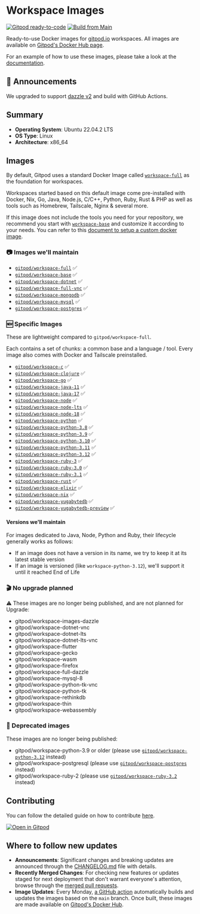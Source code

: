 # Workspace Images

[![Gitpod ready-to-code](https://img.shields.io/badge/Gitpod-ready--to--code-908a85?logo=gitpod)](https://gitpod.io/#https://github.com/gitpod-io/workspace-images)
[![Build from Main](https://github.com/gitpod-io/workspace-images/actions/workflows/push-main.yml/badge.svg)](https://github.com/gitpod-io/workspace-images/actions/workflows/push-main.yml)

Ready-to-use Docker images for [gitpod.io](https://www.gitpod.io) workspaces.
All images are available on [Gitpod's Docker Hub page](https://hub.docker.com/u/gitpod).

For an example of how to use these images, please take a look at the [documentation](https://www.gitpod.io/docs/configure/workspaces/workspace-image#configure-a-public-docker-image).

## 📢 Announcements

We upgraded to support [dazzle v2](https://github.com/gitpod-io/dazzle) and build with GitHub Actions.

## Summary

- **Operating System**: Ubuntu 22.04.2 LTS
- **OS Type**: Linux
- **Architecture**: x86_64

## Images

By default, Gitpod uses a standard Docker Image called
[`workspace-full`](https://github.com/gitpod-io/workspace-images/blob/HEAD/dazzle.yaml#L23) as the foundation for workspaces.

Workspaces started based on this default image come pre-installed with
Docker, Nix, Go, Java, Node.js, C/C++, Python, Ruby, Rust & PHP as well as tools such as Homebrew, Tailscale, Nginx & several more.

If this image does not include the tools you need for your repository, we recommend you start with
[`workspace-base`](https://github.com/gitpod-io/workspace-images/blob/HEAD/dazzle.yaml#L3) and customize it according to your needs.
You can refer to this [document to setup a custom docker image](https://www.gitpod.io/docs/configure/workspaces/workspace-image).

### 📷 Images we'll maintain

- [`gitpod/workspace-full`](https://hub.docker.com/r/gitpod/workspace-full) ✅
- [`gitpod/workspace-base`](https://hub.docker.com/r/gitpod/workspace-base) ✅
- [`gitpod/workspace-dotnet`](https://hub.docker.com/r/gitpod/workspace-dotnet) ✅
- [`gitpod/workspace-full-vnc`](https://hub.docker.com/r/gitpod/workspace-full-vnc) ✅
- [`gitpod/workspace-mongodb`](https://hub.docker.com/r/gitpod/workspace-mongodb) ✅
- [`gitpod/workspace-mysql`](https://hub.docker.com/r/gitpod/workspace-mysql) ✅
- [`gitpod/workspace-postgres`](https://hub.docker.com/r/gitpod/workspace-postgres) ✅

### 🆕 Specific Images

These are lightweight compared to `gitpod/workspace-full`.

Each contains a set of chunks: a common base and a language / tool. Every image also comes with Docker and Tailscale preinstalled.

- [`gitpod/workspace-c`](https://hub.docker.com/r/gitpod/workspace-c) ✅
- [`gitpod/workspace-clojure`](https://hub.docker.com/r/gitpod/workspace-clojure) ✅
- [`gitpod/workspace-go`](https://hub.docker.com/r/gitpod/workspace-go) ✅
- [`gitpod/workspace-java-11`](https://hub.docker.com/r/gitpod/workspace-java-11) ✅
- [`gitpod/workspace-java-17`](https://hub.docker.com/r/gitpod/workspace-java-17) ✅
- [`gitpod/workspace-node`](https://hub.docker.com/r/gitpod/workspace-node) ✅
- [`gitpod/workspace-node-lts`](https://hub.docker.com/r/gitpod/workspace-node-lts) ✅
- [`gitpod/workspace-node-18`](https://hub.docker.com/r/gitpod/workspace-node-18) ✅
- [`gitpod/workspace-python`](https://hub.docker.com/r/gitpod/workspace-python) ✅
- [`gitpod/workspace-python-3.8`](https://hub.docker.com/r/gitpod/workspace-python-3.8) ✅
- [`gitpod/workspace-python-3.9`](https://hub.docker.com/r/gitpod/workspace-python-3.9) ✅
- [`gitpod/workspace-python-3.10`](https://hub.docker.com/r/gitpod/workspace-python-3.10) ✅
- [`gitpod/workspace-python-3.11`](https://hub.docker.com/r/gitpod/workspace-python-3.11) ✅
- [`gitpod/workspace-python-3.12`](https://hub.docker.com/r/gitpod/workspace-python-3.12) ✅
- [`gitpod/workspace-ruby-3`](https://hub.docker.com/r/gitpod/workspace-ruby-3) ✅
- [`gitpod/workspace-ruby-3.0`](https://hub.docker.com/r/gitpod/workspace-ruby-3.0) ✅
- [`gitpod/workspace-ruby-3.1`](https://hub.docker.com/r/gitpod/workspace-ruby-3.1) ✅
- [`gitpod/workspace-rust`](https://hub.docker.com/r/gitpod/workspace-rust) ✅
- [`gitpod/workspace-elixir`](https://hub.docker.com/r/gitpod/workspace-elixir) ✅
- [`gitpod/workspace-nix`](https://hub.docker.com/r/gitpod/workspace-nix) ✅
- [`gitpod/workspace-yugabytedb`](https://hub.docker.com/r/gitpod/workspace-yugabytedb) ✅
- [`gitpod/workspace-yugabytedb-preview`](https://hub.docker.com/r/gitpod/workspace-yugabytedb-preview) ✅

#### Versions we'll maintain

For images dedicated to Java, Node, Python and Ruby, their lifecycle generally works as follows:

- If an image does not have a version in its name, we try to keep it at its latest stable version
- If an image is versioned (like `workspace-python-3.12`), we'll support it until it reached End of Life

### 🎬 No upgrade planned

⚠️ These images are no longer being published, and are not planned for Upgrade:

- gitpod/workspace-images-dazzle
- gitpod/workspace-dotnet-vnc
- gitpod/workspace-dotnet-lts
- gitpod/workspace-dotnet-lts-vnc
- gitpod/workspace-flutter
- gitpod/workspace-gecko
- gitpod/workspace-wasm
- gitpod/workspace-firefox
- gitpod/workspace-full-dazzle
- gitpod/workspace-mysql-8
- gitpod/workspace-python-tk-vnc
- gitpod/workspace-python-tk
- gitpod/workspace-rethinkdb
- gitpod/workspace-thin
- gitpod/workspace-webassembly

### 📢 Deprecated images

These images are no longer being published:

- gitpod/workspace-python-3.9 or older (please use [`gitpod/workspace-python-3.12`](https://hub.docker.com/r/gitpod/workspace-python-3.12) instead)
- gitpod/workspace-postgresql (please use [`gitpod/workspace-postgres`](https://hub.docker.com/r/gitpod/workspace-postgres) instead)
- gitpod/workspace-ruby-2 (please use [`gitpod/workspace-ruby-3.2`](https://hub.docker.com/r/gitpod/workspace-ruby-3.2) instead)

## Contributing

You can follow the detailed guide on how to contribute [here](CONTRIBUTING.md).

[![Open in Gitpod](https://gitpod.io/button/open-in-gitpod.svg)](https://gitpod.io/#https://github.com/gitpod-io/workspace-images)

## Where to follow new updates

- **Announcements**: Significant changes and breaking updates are announced through the [CHANGELOG.md](/CHANGELOG.md) file with details.
- **Recently Merged Changes**: For checking new features or updates staged for next deployment that don't warrant everyone's attention, browse through the [merged pull requests](https://github.com/gitpod-io/workspace-images/pulls?q=is%3Apr+is%3Amerged).
- **Image Updates**: Every Monday, [a GitHub action](https://github.com/gitpod-io/workspace-images/actions/workflows/dockerhub-release.yml?query=is%3Asuccess) automatically builds and updates the images based on the `main` branch. Once built, these images are made available on [Gitpod's Docker Hub](https://hub.docker.com/u/gitpod).
